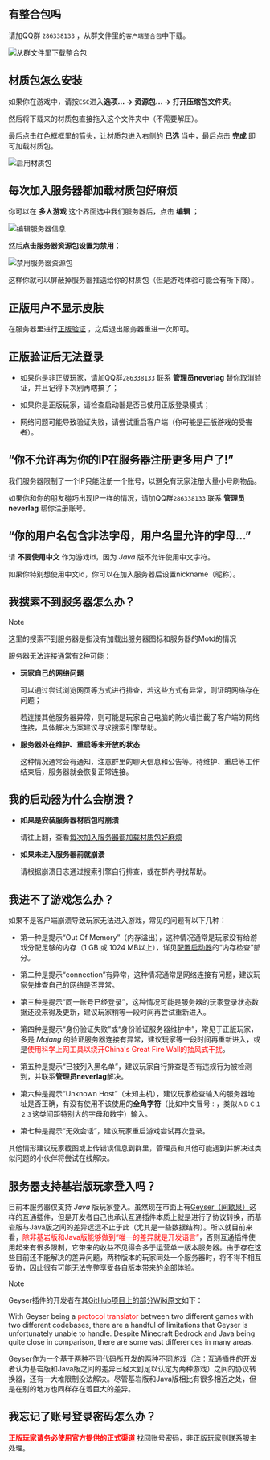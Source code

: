 ## 有整合包吗

请加QQ群 `286338133`  ，从群文件里的`客户端整合包`中下载。

![从群文件里下载整合包](pics/zhenghebao.png)

## 材质包怎么安装

如果你在游戏中，请按`ESC`进入**选项... → 资源包... → 打开压缩包文件夹**。

然后将下载来的材质包直接拖入这个文件夹中（不需要解压）。

最后点击红色框框里的箭头，让材质包进入右侧的 <u>**已选**</u> 当中，最后点击 **完成** 即可加载材质包。

![启用材质包](pics/packchoose.png)

## 每次加入服务器都加载材质包好麻烦

你可以在 **多人游戏** 这个界面选中我们服务器后，点击 **编辑** ；

![编辑服务器信息](pics/nopack.png)

然后**点击服务器资源包设置为禁用**；

![禁用服务器资源包](pics/nopack-2.png)

这样你就可以屏蔽掉服务器推送给你的材质包（但是游戏体验可能会有所下降）。

## 正版用户不显示皮肤

在服务器里进行[正版验证](firstjoin?id=正版验证) ，之后退出服务器重进一次即可。

## 正版验证后无法登录

+ 如果你是非正版玩家，请加QQ群`286338133` 联系 **管理员neverlag** 替你取消验证，并且记得下次别再瞎搞了；

+ 如果你是正版玩家，请检查启动器是否已使用正版登录模式；

+ 网络问题可能导致验证失败，请尝试重启客户端（~~你可能是正版游戏的受害者~~）。

## “你不允许再为你的IP在服务器注册更多用户了!”

我们服务器限制了一个IP只能注册一个账号，以避免有玩家注册大量小号刷物品。

如果你和你的朋友碰巧出现IP一样的情况，请加QQ群`286338133` 联系 **管理员neverlag** 帮你注册账号。

## “你的用户名包含非法字母，用户名里允许的字母...”

请 **不要使用中文** 作为游戏id，因为 *Java* 版不允许使用中文字符。

如果你特别想使用中文id，你可以在加入服务器后设置nickname（昵称）。

## 我搜索不到服务器怎么办？

> [!note]
> 这里的搜索不到服务器是指没有加载出服务器图标和服务器的Motd的情况

服务器无法连接通常有2种可能：

+ **玩家自己的网络问题**
    
    可以通过尝试浏览网页等方式进行排查，若这些方式有异常，则证明网络存在问题；
    
    若连接其他服务器异常，则可能是玩家自己电脑的防火墙拦截了客户端的网络连接，具体解决方案建议寻求搜索引擎帮助。

+ **服务器处在维护、重启等未开放的状态**
    
    这种情况通常会有通知，注意群里的聊天信息和公告等。待维护、重启等工作结束后，服务器就会恢复正常连接。

## 我的启动器为什么会崩溃？

+ **如果是安装服务器材质包时崩溃**

    请往上翻，查看[每次加入服务器都加载材质包好麻烦](joinproblem?id=每次加入服务器都加载材质包好麻烦)

+ **如果未进入服务器前就崩溃**

    请根据崩溃日志通过搜索引擎自行排查，或在群内寻找帮助。

## 我进不了游戏怎么办？

如果不是客户端崩溃导致玩家无法进入游戏，常见的问题有以下几种：

* 第一种是提示“Out Of Memory”（内存溢出），这种情况通常是玩家没有给游戏分配足够的内存（1 GB 或 1024 MB以上），详见[配置启动器](./greenhand?id=配置启动器)的“内存检查”部分。

* 第二种是提示“connection”有异常，这种情况通常是网络连接有问题，建议玩家先排查自己的网络是否异常。

* 第三种是提示“同一账号已经登录”，这种情况可能是服务器的玩家登录状态数据还没来得及更新，建议玩家稍等一段时间再尝试重新进入。

* 第四种是提示“身份验证失败”或“身份验证服务器维护中”，常见于正版玩家，多是 *Mojang* 的验证服务器连接有异常，建议玩家等一段时间再重新进入，或是<font color=red>使用科学上网工具以绕开China's Great Fire Wall的抽风式干扰</font>。

* 第五种是提示“已被列入黑名单”，建议玩家自行排查是否有违规行为被检测到，并联系**管理员neverlag**解决。

* 第六种是提示“Unknown Host”（未知主机），建议玩家检查输入的服务器地址是否正确，有没有使用不该使用的**全角字符**（比如中文冒号`：`，类似`ＡＢＣ１２３`这类间距特别大的字母和数字）输入。

* 第七种是提示“无效会话”，建议玩家重启游戏尝试再次登录。

其他情形建议玩家截图或上传错误信息到群里，管理员和其他可能遇到并解决过类似问题的小伙伴将尝试在线解决。

## 服务器支持基岩版玩家登入吗？

目前本服务器仅支持 *Java* 版玩家登入。虽然现在市面上有[Geyser（间歇泉）](https://geysermc.org/)这样的互通插件，但是开发者自己也承认互通插件本质上就是进行了协议转换，而基岩版与Java版之间的差异远远不止于此（尤其是一些数据结构）。所以就目前来看，<font color=red>除非基岩版和Java版能够做到“唯一的差异就是开发语言”</font>，否则互通插件使用起来有很多限制，它带来的收益不见得会多于运营单一版本服务器。由于存在这些目前还不能解决的差异问题，两种版本的玩家同处一个服务器时，将不得不相互妥协，因此很有可能无法完整享受各自版本带来的全部体验。

> [!note]
> Geyser插件的开发者在其[GitHub项目上的部分Wiki原文](https://github.com/GeyserMC/Geyser/wiki/Current-Limitations)如下：
>
>With Geyser being a <font color=red>protocol translator</font> between two different games with two different codebases, 
>there are a handful of limitations that Geyser is unfortunately unable to handle. 
>Despite Minecraft Bedrock and Java being quite close in comparison, there are some vast differences in many areas.
>
>Geyser作为一个基于两种不同代码所开发的两种不同游戏（注：互通插件的开发者认为基岩版和Java版之间的差异已经大到足以认定为两种游戏）之间的协议转换器，还有一大堆限制没法解决。尽管基岩版和Java版相比有很多相近之处，但是在别的地方也同样存在着巨大的差异。


## 我忘记了账号登录密码怎么办？

**<font color=red>正版玩家请务必使用官方提供的正式渠道</font>** 找回账号密码，非正版玩家则联系服主处理。

